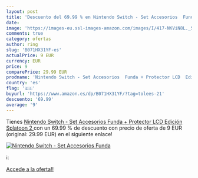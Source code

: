 ```yaml
---
layout: post
title: 'Descuento del 69.99 % en Nintendo Switch - Set Accesorios  Funda '
date: 
image: 'https://images-eu.ssl-images-amazon.com/images/I/417-NKViN8L._SL200_.jpg'
comments: true
category: ofertas
author: ring
slug: 'B071HX31YF-es'
actualPrice: 9 EUR
currency: EUR
price: 9
comparePrice: 29.99 EUR
prodname: 'Nintendo Switch - Set Accesorios  Funda + Protector LCD  Edición Splatoon 2 '
country: 'es'
flag: '🇪🇸'
buyurl: 'https://www.amazon.es/dp/B071HX31YF/?tag=tolees-21'
descuento: '69.99'
average: '9'
---
```


Tienes [Nintendo Switch - Set Accesorios  Funda + Protector LCD  Edición Splatoon 2 ](https://www.amazon.es/dp/B071HX31YF/?tag=tolees-21) con un 69.99 % de descuento con precio de oferta de 9 EUR (original: 29.99 EUR) en el siguiente enlace!

[![Nintendo Switch - Set Accesorios  Funda ](https://images-eu.ssl-images-amazon.com/images/I/417-NKViN8L._SL200_.jpg)](https://www.amazon.es/dp/B071HX31YF/?tag=tolees-21)

ℹ️:


[Accede a la oferta!!](https://www.amazon.es/dp/B071HX31YF/?tag=tolees-21)
